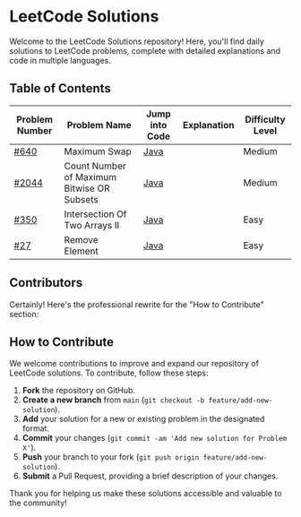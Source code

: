 # LeetCode Solutions

Welcome to the LeetCode Solutions repository! Here, you'll find daily solutions to LeetCode problems, complete with detailed explanations and code in multiple languages.

## Table of Contents
| Problem Number                                                                                 | Problem Name                               | Jump into Code                                         | Explanation | Difficulty Level |
|------------------------------------------------------------------------------------------------|--------------------------------------------|--------------------------------------------------------|-------------|------------------|
| [#640](https://leetcode.com/problems/maximum-swap?envType=daily-question&envId=2024-10-18)     | Maximum Swap                               | [Java](Algorithms/daily/problem670/code/Solution.java) |             | Medium           |
| [#2044](https://leetcode.com/problems/count-number-of-maximum-bitwise-or-subsets/description/) | Count Number of Maximum Bitwise OR Subsets | [Java](Algorithms/daily/problem2044/src/Solution.java) |             | Medium           |
| [#350](https://leetcode.com/problems/intersection-of-two-arrays-ii)                            | Intersection Of Two Arrays II              | [Java](Algorithms/daily/problem350/src/Solution.java)  |             | Easy             |
| [#27](https://leetcode.com/problems/remove-element)                                            | Remove Element                             | [Java](Algorithms/daily/problem27/src/Solution.java)   |             | Easy             |

## Contributors

<!-- - Hieu Truong [@hieutruong249](https://github.com/hieutruong249) -->

Certainly! Here's the professional rewrite for the "How to Contribute" section:

## How to Contribute

We welcome contributions to improve and expand our repository of LeetCode solutions. To contribute, follow these steps:

1. **Fork** the repository on GitHub.
2. **Create a new branch** from `main` (`git checkout -b feature/add-new-solution`).
3. **Add** your solution for a new or existing problem in the designated format.
4. **Commit** your changes (`git commit -am 'Add new solution for Problem X'`).
5. **Push** your branch to your fork (`git push origin feature/add-new-solution`).
6. **Submit** a Pull Request, providing a brief description of your changes.

Thank you for helping us make these solutions accessible and valuable to the community!